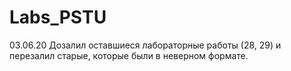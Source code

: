 # Labs_PSTU
03.06.20 Дозалил оставшиеся лабораторные работы (28, 29) и перезалил старые, которые были в неверном формате.
